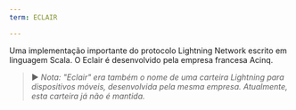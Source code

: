 ```yaml
---
term: ECLAIR

---
```

Uma implementação importante do protocolo Lightning Network escrito em linguagem Scala. O Eclair é desenvolvido pela empresa francesa Acinq.

> ► *Nota: "Eclair" era também o nome de uma carteira Lightning para dispositivos móveis, desenvolvida pela mesma empresa. Atualmente, esta carteira já não é mantida.*